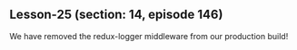Lesson-25 (section: 14, episode 146)
-----------------------------------
We have removed the redux-logger middleware from our production build!